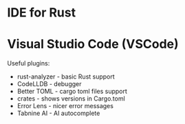 # IDE for Rust

# Visual Studio Code (VSCode)
Useful plugins:
* rust-analyzer - basic Rust support
* CodeLLDB - debugger
* Better TOML - cargo toml files support
* crates - shows versions in Cargo.toml
* Error Lens - nicer error messages
* Tabnine AI - AI autocomplete

